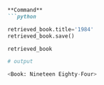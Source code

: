 
```markdown

**Command**
```python

retrieved_book.title='1984'
retrieved_book.save()

retrieved_book

# output

<Book: Nineteen Eighty-Four>
